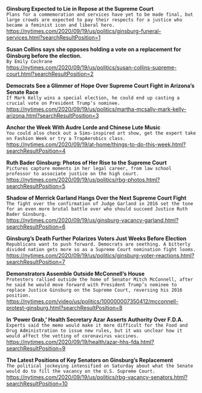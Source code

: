 **Ginsburg Expected to Lie in Repose at the Supreme Court**\
`Plans for a commemoration and services have yet to be made final, but large crowds are expected to pay their respects for a justice who became a feminist icon and liberal hero.`\
https://nytimes.com/2020/09/19/us/politics/ginsburg-funeral-services.html?searchResultPosition=1

**Susan Collins says she opposes holding a vote on a replacement for Ginsburg before the election.**\
`By Emily Cochrane`\
https://nytimes.com/2020/09/19/us/politics/susan-collins-supreme-court.html?searchResultPosition=2

**Democrats See a Glimmer of Hope Over Supreme Court Fight in Arizona’s Senate Race**\
`If Mark Kelly wins a special election, he could end up casting a crucial vote on President Trump’s nominee.`\
https://nytimes.com/2020/09/19/us/politics/martha-mcsally-mark-kelly-arizona.html?searchResultPosition=3

**Anchor the Week With Audre Lorde and Chinese Lute Music**\
`You could also check out a Sims-inspired art show, get the expert take on Fashion Week or try a TrapAerobics class.`\
https://nytimes.com/2020/09/19/at-home/things-to-do-this-week.html?searchResultPosition=4

**Ruth Bader Ginsburg: Photos of Her Rise to the Supreme Court**\
`Pictures capture moments in her legal career, from law school professor to associate justice on the high court.`\
https://nytimes.com/2020/09/19/us/politics/rbg-photos.html?searchResultPosition=5

**Shadow of Merrick Garland Hangs Over the Next Supreme Court Fight**\
`The fight over the confirmation of Judge Garland in 2016 set the tone for an even more brutal battle over who should succeed Justice Ruth Bader Ginsburg.`\
https://nytimes.com/2020/09/19/us/ginsburg-vacancy-garland.html?searchResultPosition=6

**Ginsburg’s Death Further Polarizes Voters Just Weeks Before Election**\
`Republicans want to push forward. Democrats are seething. A bitterly divided nation gets more so as a Supreme Court nomination fight looms.`\
https://nytimes.com/2020/09/19/us/politics/ginsburg-voter-reactions.html?searchResultPosition=7

**Demonstrators Assemble Outside McConnell’s House**\
`Protesters rallied outside the home of Senator Mitch McConnell, after he said he would move forward with President Trump’s nominee to replace Justice Ginsburg on the Supreme Court, reversing his 2016 position.`\
https://nytimes.com/video/us/politics/100000007350412/mcconnell-protest-ginsburg.html?searchResultPosition=8

**In ‘Power Grab,’ Health Secretary Azar Asserts Authority Over F.D.A.**\
`Experts said the memo would make it more difficult for the Food and Drug Administration to issue new rules, but it was unclear how it would affect the vetting of coronavirus vaccines.`\
https://nytimes.com/2020/09/19/health/azar-hhs-fda.html?searchResultPosition=9

**The Latest Positions of Key Senators on Ginsburg’s Replacement**\
`The political jockeying intensified on Saturday about what the Senate would do to fill the vacancy on the U.S. Supreme Court.`\
https://nytimes.com/2020/09/19/us/politics/rbg-vacancy-senators.html?searchResultPosition=10

